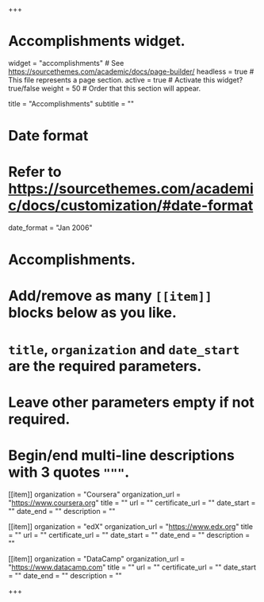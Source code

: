 +++
# Accomplishments widget.
widget = "accomplishments"  # See https://sourcethemes.com/academic/docs/page-builder/
headless = true  # This file represents a page section.
active = true  # Activate this widget? true/false
weight = 50  # Order that this section will appear.

title = "Accomplish&shy;ments"
subtitle = ""

# Date format
#   Refer to https://sourcethemes.com/academic/docs/customization/#date-format
date_format = "Jan 2006"

# Accomplishments.
#   Add/remove as many `[[item]]` blocks below as you like.
#   `title`, `organization` and `date_start` are the required parameters.
#   Leave other parameters empty if not required.
#   Begin/end multi-line descriptions with 3 quotes `"""`.

[[item]]
  organization = "Coursera"
  organization_url = "https://www.coursera.org"
  title = ""
  url = ""
  certificate_url = ""
  date_start = ""
  date_end = ""
  description = ""

[[item]]
  organization = "edX"
  organization_url = "https://www.edx.org"
  title = ""
  url = ""
  certificate_url = ""
  date_start = ""
  date_end = ""
  description = ""
  
[[item]]
  organization = "DataCamp"
  organization_url = "https://www.datacamp.com"
  title = ""
  url = ""
  certificate_url = ""
  date_start = ""
  date_end = ""
  description = ""

+++
